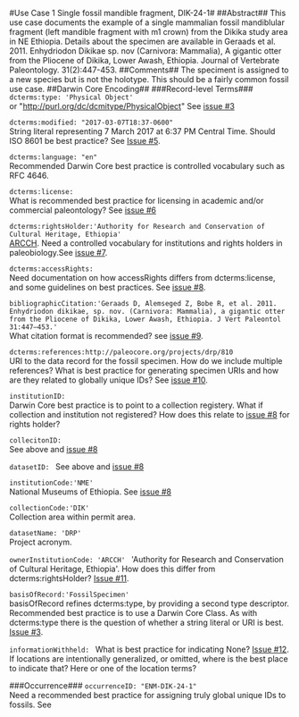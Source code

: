 #Use Case 1 Single fossil mandible fragment, DIK-24-1#
##Abstract##
This use case documents the example of a single mammalian fossil mandiblular fragment (left mandible fragment with m1 crown) from the Dikika study area in NE Ethiopia. Details about the specimen are available in Geraads et al. 2011. Enhydriodon Dikikae sp. nov (Carnivora: Mammalia), A gigantic otter from the Pliocene of Dikika, Lower Awash, Ethiopia. Journal of Vertebrate Paleontology. 31(2):447-453.
##Comments##
The speciment is assigned to a new species but is not the holotype. This should be a fairly common fossil use case.
##Darwin Core Encoding##
###Record-level Terms###
```dcterms:type: 'Physical Object'```   
or "http://purl.org/dc/dcmitype/PhysicalObject" See [issue #3](https://github.com/tdwg/paleo/issues/3)   
    
```dcterms:modified: "2017-03-07T18:37-0600"```    
String literal representing 7 March 2017 at 6:37 PM Central Time. Should ISO 8601 be best practice? See [Issue #5](https://github.com/tdwg/paleo/issues/5).   
    
```dcterms:language: "en"```  
Recommended Darwin Core best practice is controlled vocabulary such as RFC 4646.   
   
```dcterms:license: ```   
What is recommended best practice for licensing in academic and/or commercial paleontology? See [issue #6](https://github.com/tdwg/paleo/issues/6)  
   
```dcterms:rightsHolder:'Authority for Research and Conservation of Cultural Heritage, Ethiopia' ```  
[ARCCH](http://www.mysc.gov.et/ARCCH.html). Need a controlled vocabulary for institutions and rights holders in paleobiology.See [issue #7](https://github.com/tdwg/paleo/issues/7).  
    
```dcterms:accessRights: ```   
Need documentation on how accessRights differs from dcterms:license, and some guidelines on best practices. See [issue #8](https://github.com/tdwg/paleo/issues/8).  
    
```bibliographicCitation:'Geraads D, Alemseged Z, Bobe R, et al. 2011. Enhydriodon dikikae, sp. nov. (Carnivora: Mammalia), a gigantic otter from the Pliocene of Dikika, Lower Awash, Ethiopia. J Vert Paleontol 31:447–453.' ```   
What citation format is recommended? see [issue #9](https://github.com/tdwg/paleo/issues/9).  
   
```dcterms:references:http://paleocore.org/projects/drp/810 ```   
URI to the data record for the fossil specimen. How do we include multiple references? What is best practice for generating specimen URIs and how are they related to globally unique IDs? See [issue #10](https://github.com/tdwg/paleo/issues/10).   

```institutionID: ```     
Darwin Core best practice is to point to a collection registery. What if collection and institution not registered?  How does this relate to [issue #8](https://github.com/tdwg/paleo/issues/8) for rights holder?    
   
```collecitonID: ```   
See above and [issue #8](https://github.com/tdwg/paleo/issues/8)   
    
```datasetID: ``` 
See above and [issue #8](https://github.com/tdwg/paleo/issues/8)   
   
```institutionCode:'NME' ```   
National Museums of Ethiopia. See [issue #8](https://github.com/tdwg/paleo/issues/8)   
   
```collectionCode:'DIK' ```   
Collection area within permit area.   

```datasetName: 'DRP' ```   
Project acronym.   
   
```ownerInstitutionCode: 'ARCCH' ```
'Authority for Research and Conservation of Cultural Heritage, Ethiopia'. How does this differ from dcterms:rightsHolder? [Issue #11](https://github.com/tdwg/paleo/issues/11).   
   
```basisOfRecord:'FossilSpecimen' ```   
basisOfRecord refines dcterms:type, by providing a second type descriptor. Recommended best practice is to use a Darwin Core Class. As with dcterms:type there is the question of whether a string literal or URI is best. [Issue #3](https://github.com/tdwg/paleo/issues/3).   
   
```informationWithheld: ```
What is best practice for indicating None?  [Issue #12](https://github.com/tdwg/paleo/issues/12).  If locations are intentionally generalized, or omitted, where is the best place to indicate that? Here or one of the location terms?   
   

###Occurrence###
```occurrenceID: "ENM-DIK-24-1"```   
Need a recommended best practice for assigning truly global unique IDs to fossils. See 
   
   
